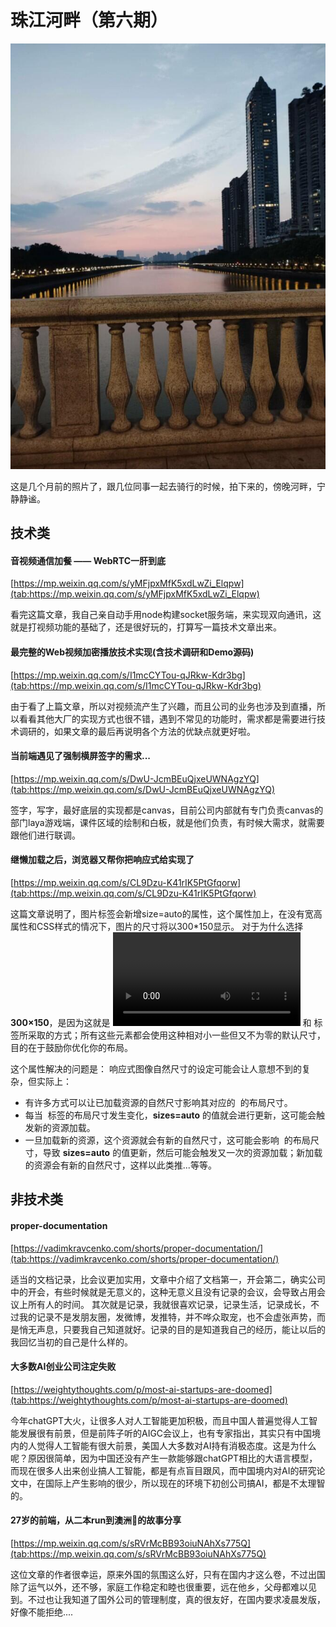 # 珠江河畔（第六期）

![Snipaste_2023-12-24_13-54-52.jpg](../public/images/65b5edb9e3e43.jpg)

这是几个月前的照片了，跟几位同事一起去骑行的时候，拍下来的，傍晚河畔，宁静静谧。

## 技术类

#### 音视频通信加餐 —— WebRTC一肝到底  

[https://mp.weixin.qq.com/s/yMFjpxMfK5xdLwZi_Elqpw](tab:https://mp.weixin.qq.com/s/yMFjpxMfK5xdLwZi_Elqpw)

看完这篇文章，我自己亲自动手用node构建socket服务端，来实现双向通讯，这就是打视频功能的基础了，还是很好玩的，打算写一篇技术文章出来。


#### 最完整的Web视频加密播放技术实现(含技术调研和Demo源码)  

[https://mp.weixin.qq.com/s/I1mcCYTou-qJRkw-Kdr3bg](tab:https://mp.weixin.qq.com/s/I1mcCYTou-qJRkw-Kdr3bg)

由于看了上篇文章，所以对视频流产生了兴趣，而且公司的业务也涉及到直播，所以看看其他大厂的实现方式也很不错，遇到不常见的功能时，需求都是需要进行技术调研的，如果文章的最后再说明各个方法的优缺点就更好啦。


#### 当前端遇见了强制横屏签字的需求...  

[https://mp.weixin.qq.com/s/DwU-JcmBEuQjxeUWNAgzYQ](tab:https://mp.weixin.qq.com/s/DwU-JcmBEuQjxeUWNAgzYQ)

签字，写字，最好底层的实现都是canvas，目前公司内部就有专门负责canvas的部门laya游戏端，课件区域的绘制和白板，就是他们负责，有时候大需求，就需要跟他们进行联调。

#### 继懒加载之后，浏览器又帮你把响应式给实现了  

[https://mp.weixin.qq.com/s/CL9Dzu-K41rIK5PtGfqorw](tab:https://mp.weixin.qq.com/s/CL9Dzu-K41rIK5PtGfqorw)

这篇文章说明了，图片标签会新增size=auto的属性，这个属性加上，在没有宽高属性和CSS样式的情况下，图片的尺寸将以300*150显示。
对于为什么选择 **300×150**，是因为这就是 **<video>** 和 **<canvas>** 标签所采取的方式；所有这些元素都会使用这种相对小一些但又不为零的默认尺寸，目的在于鼓励你优化你的布局。

这个属性解决的问题是：
响应式图像自然尺寸的设定可能会让人意想不到的复杂，但实际上：

- 有许多方式可以让已加载资源的自然尺寸影响其对应的 **<img>** 的布局尺寸。
- 每当 **<img>** 标签的布局尺寸发生变化，**sizes=auto** 的值就会进行更新，这可能会触发新的资源加载。
- 一旦加载新的资源，这个资源就会有新的自然尺寸，这可能会影响 **<img>** 的布局尺寸，导致 **sizes=auto** 的值更新，然后可能会触发又一次的资源加载；新加载的资源会有新的自然尺寸，这样以此类推...等等。


## 非技术类

#### proper-documentation

[https://vadimkravcenko.com/shorts/proper-documentation/](tab:https://vadimkravcenko.com/shorts/proper-documentation/)

适当的文档记录，比会议更加实用，文章中介绍了文档第一，开会第二，确实公司中的开会，有些时候就是无意义的，这种无意义且没有记录的会议，会导致占用会议上所有人的时间。
其次就是记录，我就很喜欢记录，记录生活，记录成长，不过我的记录不是发朋友圈，发微博，发推特，并不哗众取宠，也不会虚张声势，而是悄无声息，只要我自己知道就好。记录的目的是知道我自己的经历，能让以后的我回忆当初的自己是什么样的。

#### 大多数AI创业公司注定失败

[https://weightythoughts.com/p/most-ai-startups-are-doomed](tab:https://weightythoughts.com/p/most-ai-startups-are-doomed)

今年chatGPT大火，让很多人对人工智能更加积极，而且中国人普遍觉得人工智能发展很有前景，但是前阵子听的AIGC会议上，也有专家指出，其实只有中国境内的人觉得人工智能有很大前景，美国人大多数对AI持有消极态度。这是为什么呢？原因很简单，因为中国还没有产生一款能够跟chatGPT相比的大语言模型，而现在很多人出来创业搞人工智能，都是有点盲目跟风，而中国境内对AI的研究论文中，在国际上产生影响的很少，所以现在的环境下初创公司搞AI，都是不太理智的。


#### 27岁的前端，从二本run到澳洲🦘的故事分享  

[https://mp.weixin.qq.com/s/sRVrMcBB93oiuNAhXs775Q](tab:https://mp.weixin.qq.com/s/sRVrMcBB93oiuNAhXs775Q)

这位文章的作者很幸运，原来外国的氛围这么好，只有在国内才这么卷，不过出国除了运气以外，还不够，家庭工作稳定和睦也很重要，远在他乡，父母都难以见到。不过也让我知道了国外公司的管理制度，真的很友好，在国内要求凌晨发版，好像不能拒绝....



